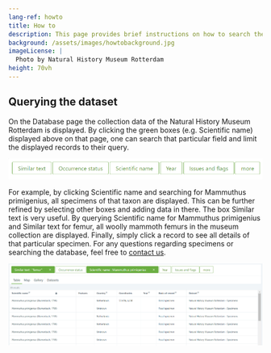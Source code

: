 ```yaml
---
lang-ref: howto
title: How to
description: This page provides brief instructions on how to search the specimen database of the [Natural History Museum Rotterdam](https://www.hetnatuurhistorisch.nl/en).
background: /assets/images/howtobackground.jpg
imageLicense: |
  Photo by Natural History Museum Rotterdam
height: 70vh
---
```


## Querying the dataset
On the Database page the collection data of the Natural History Museum Rotterdam is displayed. By clicking the green boxes (e.g. Scientific name) displayed above on that page, one can search that particular field and limit the displayed records to their query.

<img src="/assets/images/greenboxes.jpg">

For example, by clicking Scientific name and searching for Mammuthus primigenius, all specimens of that taxon are displayed. This can be further refined by selecting other boxes and adding data in there. The box Similar text is very useful. By querying Scientific name for Mammuthus primigenius and Similar text for femur, all woolly mammoth femurs in the museum collection are displayed. Finally, simply click a record to see all details of that particular specimen. For any questions regarding specimens or searching the database, feel free to [contact us](https://www.hetnatuurhistorisch.nl/en/contact/).

<img src="/assets/images/examplequery.jpg">
